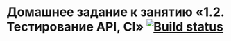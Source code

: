 # Домашнее задание к занятию «1.2. Тестирование API, CI» [![Build status](https://ci.appveyor.com/api/projects/status/jquj2an4an5yhvs1?svg=true)](https://ci.appveyor.com/project/IlyaVatlin/187)

